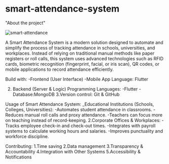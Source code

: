 # smart-attendance-system
"About the project"


![smart-attendance](https://github.com/user-attachments/assets/4089aadb-9f8d-4465-804c-df9c0a70e500)


A Smart Attendance System is a modern solution designed to automate and simplify the process of tracking attendance in schools, universities, and workplaces. Instead of relying on traditional manual methods like paper registers or roll calls, this system uses advanced technologies such as RFID cards, biometric recognition (fingerprint, facial, or iris scan), QR codes, or mobile applications to record attendance efficiently.

Build with:
-Frontend (User Interface)
-Mobile App Language: Flutter 

2. Backend (Server & Logic)
Programming Languages:
-Flutter 
-Database:MongoDB
3.Version control: Git & GitHub

Usage of Smart Attendance System:
_Educational Institutions (Schools, Colleges, Universities):
  -Automates student attendance in classrooms.
  -Reduces manual roll calls and proxy attendance.
  -Teachers can focus more on teaching instead of record-keeping.
2.Corporate Offices & Workplaces:
  -Tracks employee check-in and check-out times.
  -Integrates with payroll systems to calculate working hours and salaries.
  -Improves punctuality and workforce discipline.

Contributing:
1.Time saving
2.Data management
3.Transparency & Accountability
4.Integration with Other Systems
5.Accessibility & Notifications
